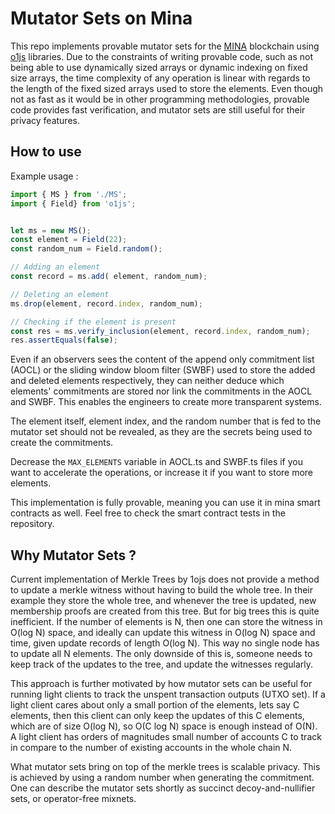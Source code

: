 # Mutator Sets on Mina

This repo implements provable mutator sets for the [MINA](https://minaprotocol.com/) blockchain using [o1js](https://www.o1labs.org/o1js) libraries. Due to the constraints of writing provable code, such as not being able to use dynamically sized arrays or dynamic indexing on fixed size arrays, the time complexity of any operation is linear with regards to the length of the fixed sized arrays used to store the elements. Even though not as fast as it would be in other programming methodologies, provable code provides fast verification, and mutator sets are still useful for their privacy features.
## How to use
Example usage :
```ts
import { MS } from './MS';
import { Field} from 'o1js';


let ms = new MS();
const element = Field(22);
const random_num = Field.random();

// Adding an element 
const record = ms.add( element, random_num);

// Deleting an element
ms.drop(element, record.index, random_num);

// Checking if the element is present 
const res = ms.verify_inclusion(element, record.index, random_num);
res.assertEquals(false);
```
Even if an observers sees the content of the append only commitment list (AOCL) or the sliding window bloom filter (SWBF) used to store the added and deleted elements respectively, they can neither deduce which elements' commitments are stored nor link the commitments in the AOCL and SWBF. This enables the engineers to create more transparent systems.

The element itself, element index, and the random number that is fed to the mutator set should not be revealed, as they are the secrets being used to create the commitments.

Decrease the ```MAX_ELEMENTS``` variable in AOCL.ts and SWBF.ts files if you want to accelerate the operations, or increase it if you want to store more elements.

This implementation is fully provable, meaning you can use it in mina smart contracts as well. Feel free to check the smart contract tests in the repository.

## Why Mutator Sets ?

Current implementation of Merkle Trees by 1ojs does not provide a method to update a merkle witness without having to build the whole tree. In their example they store the whole tree, and whenever the tree is updated, new membership proofs are created from this tree. But for big trees this is quite inefficient. If the number of elements is N, then one can store the witness in O(log N) space, and ideally can update this witness in O(log N) space and time, given update records of length O(log N). This way no single node has to update all N elements. The only downside of this is, someone needs to keep track of the updates to the tree, and update the witnesses regularly.

This approach is further motivated by how mutator sets can be useful for running light clients to track the unspent transaction outputs (UTXO set). If a light client cares about only a small portion of the elements, lets say C elements, then this client can only keep the updates of this C elements, which are of size O(log N), so O(C log N) space is enough instead of O(N). A light client has orders of magnitudes small number of accounts  C to track in compare to the number of existing accounts in the whole chain N.

What mutator sets bring on top of the merkle trees is scalable privacy. This is achieved by using a random number when generating the commitment. One can describe the mutator sets shortly as succinct decoy-and-nullifier sets, or operator-free mixnets.

